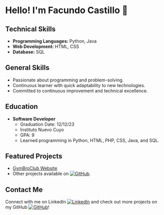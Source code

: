 # Hello! I'm Facundo Castillo 👋

## Technical Skills
- **Programming Languages:** Python, Java
- **Web Development:** HTML, CSS
- **Database:** SQL

## General Skills
- Passionate about programming and problem-solving.
- Continuous learner with quick adaptability to new technologies.
- Committed to continuous improvement and technical excellence.

## Education
- **Software Developer**
  - Graduation Date: 12/12/23
  - Instituto Nuevo Cuyo
  - GPA: 9
  - Learned programming in Python, HTML, PHP, CSS, Java, and SQL.

## Featured Projects
- [GymBroClub Website](https://gymbroclub.000webhostapp.com)
- Other projects available on [![GitHub](https://img.shields.io/badge/GitHub-Follow-brightgreen)](https://github.com/facundocastill).
## Contact Me
Connect with me on LinkedIn [![LinkedIn](https://img.shields.io/badge/LinkedIn-Connect-blue)](https://www.linkedin.com/in/facundo-castillo-79973a275) and check out more projects on my GitHub [![GitHub](https://img.shields.io/badge/GitHub-Follow-brightgreen)](https://github.com/facundocastill)!


